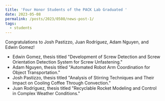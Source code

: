 ```yaml
---
title: 'Four Honor Students of the PACK Lab Graduated '
date: 2023-05-08
permalink: /posts/2023/0508/news-post-1/
tags:
  - students
---
```


Congratulations to Josh Pastizzo, Juan Rodríguez, Adam Nguyen, and Edwin Gomez!

* Edwin Gomez, thesis titled "Development of Screw Detection and Screw Orientation Detection System for Screw Unfastening."
* Adam Nguyen, thesis titled "Automated Robot Arm Coordination for Object Transportation."
* Josh Pastizzo, thesis titled "Analysis of Stirring Techniques and Their Impact on Cooling Coffee Through Convection."
* Juan Rodríguez, thesis titled "Recyclable Rocket Modeling and Control in Complex Weather Conditions."